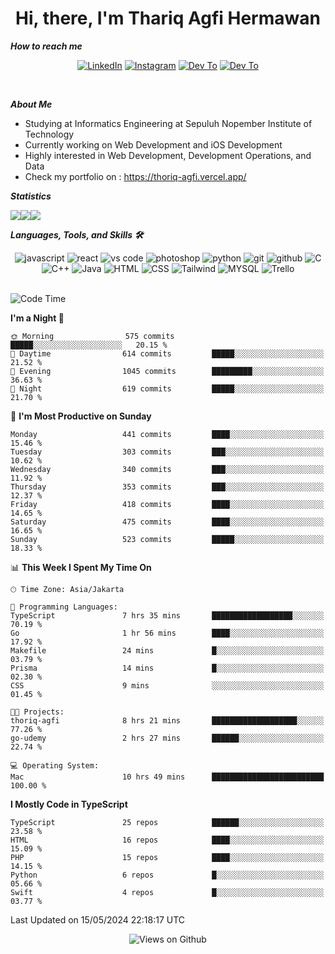 <div align="center">
  <h1>Hi, there, I'm Thariq Agfi Hermawan</h1>
</div>


***How to reach me***
<p align='center'>
   <a href="https://www.linkedin.com/in/thariqagfihermawan" target="_blank"><img src="https://img.shields.io/badge/LinkedIn-0077B5?style=for-the-badge&logo=linkedin&logoColor=white" alt="LinkedIn"></a>
   <a href="https://www.instagram.com/thoriqagfi" target="_blank"><img src="https://img.shields.io/badge/Instagram-E4405F?style=for-the-badge&logo=instagram&logoColor=white" alt="Instagram"></a>
   <a href="https://medium.com/@thoriq.aghfi60" target="_blank"><img src="https://img.shields.io/badge/Medium-12100E?style=for-the-badge&logo=medium&logoColor=white" alt="Dev To"></a>
   <a href="https://linktr.ee/thoriqagfi" target="_blank"><img src="https://img.shields.io/badge/linktree-1de9b6?style=for-the-badge&logo=linktree&logoColor=white" alt="Dev To"></a>
</p>

<br>

***About Me***
- Studying at Informatics Engineering at Sepuluh Nopember Institute of Technology
- Currently working on Web Development and iOS Development
- Highly interested in Web Development, Development Operations, and Data
- Check my portfolio on : https://thoriq-agfi.vercel.app/

***Statistics***

<!-- [![GitHub Streak](http://github-readme-streak-stats.herokuapp.com?user=thoriqagfi&theme=dark)](https://git.io/streak-stats) -->

<div align="center">
  <div style="display: flex;">
    <img src="http://github-readme-streak-stats.herokuapp.com?user=thoriqagfi&theme=chartreuse-dark"/>
    <img src="https://github-readme-stats.vercel.app/api/top-langs/?username=thoriqagfi&layout=compact&&theme=chartreuse-dark&langs_count=8)](https://github.com/thoriqagfi"/>
    <img src="https://github-readme-stats.vercel.app/api?username=thoriqagfi&show_icons=true&theme=chartreuse-dark"/>
  </div>
</div>

<!-- [![Top Langs](https://github-readme-stats.vercel.app/api/top-langs/?username=thoriqagfi&layout=compact&&theme=chartreuse-dark&langs_count=8)](https://github.com/thoriqagfi)
< ![Agfi's GitHub stats](https://github-readme-stats.vercel.app/api?username=thoriqagfi&show_icons=true&theme=chartreuse-dark) -->

***Languages, Tools, and Skills 🛠***

  <div align="center">
    <img src="https://img.shields.io/badge/JavaScript-F7DF1E?style=for-the-badge&logo=javascript&logoColor=black" alt="javascript" />
    <img src="https://img.shields.io/badge/React-61DAFB?style=for-the-badge&logo=react&logoColor=black" alt="react" />
    <img src="https://img.shields.io/badge/vs%20code-007ACC?style=for-the-badge&logo=visual%20studio%20code&logoColor=white" alt="vs code" />
    <img src="https://img.shields.io/badge/adobe%20photoshop-31A8FF?style=for-the-badge&logo=adobe%20photoshop&logoColor=white" alt="photoshop" />
    <img src="https://img.shields.io/badge/python-3776AB?style=for-the-badge&logo=python&logoColor=white" alt="python" />
    <img src="https://img.shields.io/badge/Git-F05032?style=for-the-badge&logo=git&logoColor=white" alt="git" />
    <img src="https://img.shields.io/badge/GitHub-100000?style=for-the-badge&logo=github&logoColor=white" alt="github" />
    <img src="https://img.shields.io/badge/c-%2300599C.svg?style=for-the-badge&logo=c&logoColor=white" alt="C" />
    <img src="https://img.shields.io/badge/c++-%2300599C.svg?style=for-the-badge&logo=c%2B%2B&logoColor=white" alt="C++" />
    <img src="https://img.shields.io/badge/Java-ED8B00?style=for-the-badge&logo=java&logoColor=white" alt="Java"/>
    <img src="https://img.shields.io/badge/HTML5-E34F26?style=for-the-badge&logo=html5&logoColor=white" alt="HTML" />
    <img src="https://img.shields.io/badge/CSS-239120?&style=for-the-badge&logo=css3&logoColor=white" alt ="CSS" />
    <img src="https://img.shields.io/badge/tailwindcss-%2338B2AC.svg?style=for-the-badge&logo=tailwind-css&logoColor=white" alt="Tailwind" />
    <img src="https://img.shields.io/badge/MySQL-00000F?style=for-the-badge&logo=mysql&logoColor=white" alt="MYSQL" />
    <img src="https://img.shields.io/badge/Trello-%23026AA7.svg?style=for-the-badge&logo=Trello&logoColor=white" alt="Trello" />
  </div><br>

<!--START_SECTION:waka-->
![Code Time](http://img.shields.io/badge/Code%20Time-939%20hrs%209%20mins-blue)

**I'm a Night 🦉** 

```text
🌞 Morning                575 commits         █████░░░░░░░░░░░░░░░░░░░░   20.15 % 
🌆 Daytime                614 commits         █████░░░░░░░░░░░░░░░░░░░░   21.52 % 
🌃 Evening                1045 commits        █████████░░░░░░░░░░░░░░░░   36.63 % 
🌙 Night                  619 commits         █████░░░░░░░░░░░░░░░░░░░░   21.70 % 
```
📅 **I'm Most Productive on Sunday** 

```text
Monday                   441 commits         ████░░░░░░░░░░░░░░░░░░░░░   15.46 % 
Tuesday                  303 commits         ███░░░░░░░░░░░░░░░░░░░░░░   10.62 % 
Wednesday                340 commits         ███░░░░░░░░░░░░░░░░░░░░░░   11.92 % 
Thursday                 353 commits         ███░░░░░░░░░░░░░░░░░░░░░░   12.37 % 
Friday                   418 commits         ████░░░░░░░░░░░░░░░░░░░░░   14.65 % 
Saturday                 475 commits         ████░░░░░░░░░░░░░░░░░░░░░   16.65 % 
Sunday                   523 commits         █████░░░░░░░░░░░░░░░░░░░░   18.33 % 
```


📊 **This Week I Spent My Time On** 

```text
🕑︎ Time Zone: Asia/Jakarta

💬 Programming Languages: 
TypeScript               7 hrs 35 mins       ██████████████████░░░░░░░   70.19 % 
Go                       1 hr 56 mins        ████░░░░░░░░░░░░░░░░░░░░░   17.92 % 
Makefile                 24 mins             █░░░░░░░░░░░░░░░░░░░░░░░░   03.79 % 
Prisma                   14 mins             █░░░░░░░░░░░░░░░░░░░░░░░░   02.30 % 
CSS                      9 mins              ░░░░░░░░░░░░░░░░░░░░░░░░░   01.45 % 

🐱‍💻 Projects: 
thoriq-agfi              8 hrs 21 mins       ███████████████████░░░░░░   77.26 % 
go-udemy                 2 hrs 27 mins       ██████░░░░░░░░░░░░░░░░░░░   22.74 % 

💻 Operating System: 
Mac                      10 hrs 49 mins      █████████████████████████   100.00 % 
```

**I Mostly Code in TypeScript** 

```text
TypeScript               25 repos            ██████░░░░░░░░░░░░░░░░░░░   23.58 % 
HTML                     16 repos            ████░░░░░░░░░░░░░░░░░░░░░   15.09 % 
PHP                      15 repos            ████░░░░░░░░░░░░░░░░░░░░░   14.15 % 
Python                   6 repos             █░░░░░░░░░░░░░░░░░░░░░░░░   05.66 % 
Swift                    4 repos             █░░░░░░░░░░░░░░░░░░░░░░░░   03.77 % 
```




 Last Updated on 15/05/2024 22:18:17 UTC
<!--END_SECTION:waka-->

<div align="center">
<img src="https://komarev.com/ghpvc/?username=thoriqagfi&color=blue" alt="Views on Github" />
</div>
